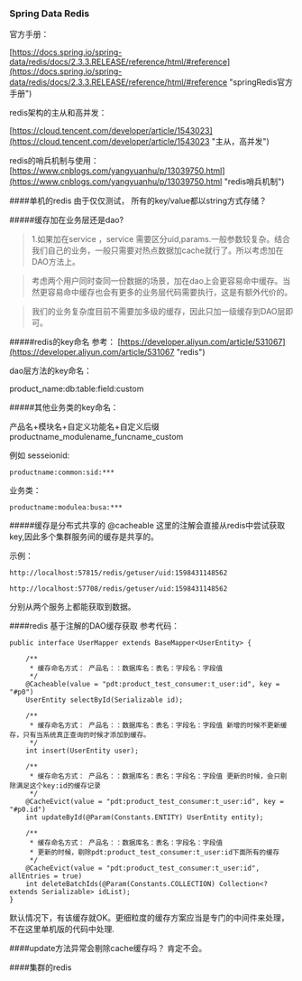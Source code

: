###	Spring Data Redis

官方手册：

[https://docs.spring.io/spring-data/redis/docs/2.3.3.RELEASE/reference/html/#reference](https://docs.spring.io/spring-data/redis/docs/2.3.3.RELEASE/reference/html/#reference "springRedis官方手册")

redis架构的主从和高并发：

[https://cloud.tencent.com/developer/article/1543023](https://cloud.tencent.com/developer/article/1543023 "主从，高并发")

redis的哨兵机制与使用：
[https://www.cnblogs.com/yangyuanhu/p/13039750.html](https://www.cnblogs.com/yangyuanhu/p/13039750.html "redis哨兵机制")

####单机的redis
由于仅仅测试，
所有的key/value都以string方式存储？




#####缓存加在业务层还是dao?


>1.如果加在service ，service 需要区分uid,params.一般参数较复杂。结合我们自己的业务，一般只需要对热点数据加cache就行了。所以考虑加在DAO方法上。

>考虑两个用户同时查同一份数据的场景，加在dao上会更容易命中缓存。当然更容易命中缓存也会有更多的业务层代码需要执行，这是有额外代价的。

>我们的业务复杂度目前不需要加多级的缓存，因此只加一级缓存到DAO层即可。


#####redis的key命名
参考：
[https://developer.aliyun.com/article/531067](https://developer.aliyun.com/article/531067 "redis")

dao层方法的key命名：

product_name:db:table:field:custom



#####其他业务类的key命名：

产品名+模块名+自定义功能名+自定义后缀
productname_modulename_funcname_custom

例如
sesseionid:

	productname:common:sid:***

业务类：
	
	productname:modulea:busa:***




#####缓存是分布式共享的
@cacheable 
这里的注解会直接从redis中尝试获取key,因此多个集群服务间的缓存是共享的。

示例：

	http://localhost:57815/redis/getuser/uid:1598431148562

	http://localhost:57708/redis/getuser/uid:1598431148562

分别从两个服务上都能获取到数据。 



####redis 基于注解的DAO缓存获取
参考代码：

	public interface UserMapper extends BaseMapper<UserEntity> {

		/**
		 * 缓存命名方式： 产品名：：数据库名：表名：字段名：字段值
		 */
		@Cacheable(value = "pdt:product_test_consumer:t_user:id", key = "#p0")
		UserEntity selectById(Serializable id);
	
		/**
		 * 缓存命名方式： 产品名：：数据库名：表名：字段名：字段值 新增的时候不更新缓存，只有当系统真正查询的时候才添加到缓存。
		 */
		int insert(UserEntity user);
	
		/**
		 * 缓存命名方式： 产品名：：数据库名：表名：字段名：字段值 更新的时候，会只剔除满足这个key:id的缓存记录
		 */
		@CacheEvict(value = "pdt:product_test_consumer:t_user:id", key = "#p0.id")
		int updateById(@Param(Constants.ENTITY) UserEntity entity);
	
		/**
		 * 缓存命名方式： 产品名：：数据库名：表名：字段名：字段值
		 * 更新的时候，剔除pdt:product_test_consumer:t_user:id下面所有的缓存
		 */
		@CacheEvict(value = "pdt:product_test_consumer:t_user:id", allEntries = true)
		int deleteBatchIds(@Param(Constants.COLLECTION) Collection<? extends Serializable> idList);
	}

默认情况下，有该缓存就OK。更细粒度的缓存方案应当是专门的中间件来处理，不在这里单机版的代码中处理.



####update方法异常会剔除cache缓存吗？
肯定不会。

####集群的redis